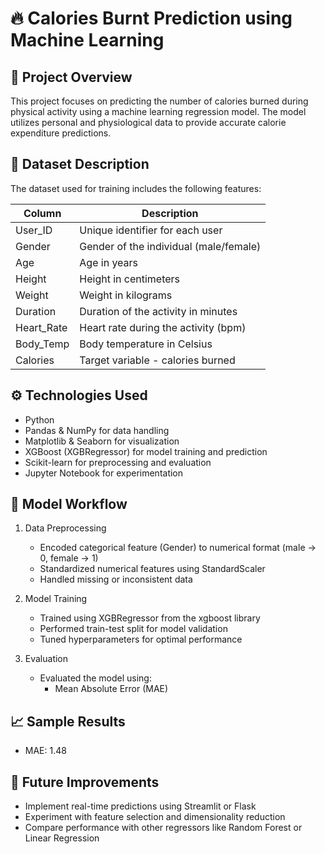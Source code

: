 # 🔥 Calories Burnt Prediction using Machine Learning

## 📌 Project Overview
This project focuses on predicting the number of calories burned during physical activity using a machine learning regression model. The model utilizes personal and physiological data to provide accurate calorie expenditure predictions.

## 📂 Dataset Description
The dataset used for training includes the following features:

| Column         | Description                                   |
|----------------|-----------------------------------------------|
| User_ID        | Unique identifier for each user               |
| Gender         | Gender of the individual (male/female)        |
| Age            | Age in years                                  |
| Height         | Height in centimeters                         |
| Weight         | Weight in kilograms                           |
| Duration       | Duration of the activity in minutes           |
| Heart_Rate     | Heart rate during the activity (bpm)          |
| Body_Temp      | Body temperature in Celsius                   |
| Calories       | Target variable - calories burned             |

## ⚙️ Technologies Used
- Python
- Pandas & NumPy for data handling
- Matplotlib & Seaborn for visualization
- XGBoost (XGBRegressor) for model training and prediction
- Scikit-learn for preprocessing and evaluation
- Jupyter Notebook for experimentation

## 🧪 Model Workflow

1. Data Preprocessing
   - Encoded categorical feature (Gender) to numerical format (male → 0, female → 1)
   - Standardized numerical features using StandardScaler
   - Handled missing or inconsistent data

2. Model Training
   - Trained using XGBRegressor from the xgboost library
   - Performed train-test split for model validation
   - Tuned hyperparameters for optimal performance

3. Evaluation
   - Evaluated the model using:
     - Mean Absolute Error (MAE)

## 📈 Sample Results
- MAE: 1.48

## 🚀 Future Improvements
- Implement real-time predictions using Streamlit or Flask
- Experiment with feature selection and dimensionality reduction
- Compare performance with other regressors like Random Forest or Linear Regression
